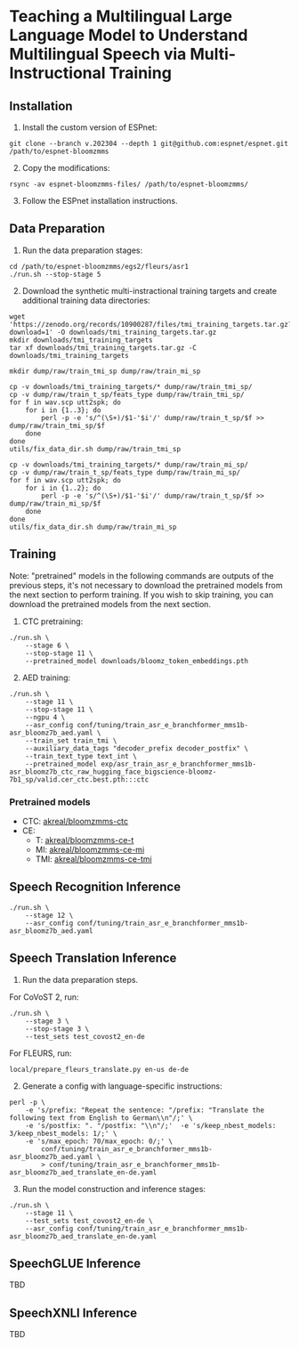 # Teaching a Multilingual Large Language Model to Understand Multilingual Speech via Multi-Instructional Training

## Installation

1. Install the custom version of ESPnet:
```
git clone --branch v.202304 --depth 1 git@github.com:espnet/espnet.git /path/to/espnet-bloomzmms
```
2. Copy the modifications:
```
rsync -av espnet-bloomzmms-files/ /path/to/espnet-bloomzmms/
```
3. Follow the ESPnet installation instructions.

## Data Preparation

1. Run the data preparation stages:
```
cd /path/to/espnet-bloomzmms/egs2/fleurs/asr1
./run.sh --stop-stage 5
```

2. Download the synthetic multi-instractional training targets and create additional training data directories:
```
wget 'https://zenodo.org/records/10900287/files/tmi_training_targets.tar.gz?download=1' -O downloads/tmi_training_targets.tar.gz
mkdir downloads/tmi_training_targets
tar xf downloads/tmi_training_targets.tar.gz -C downloads/tmi_training_targets

mkdir dump/raw/train_tmi_sp dump/raw/train_mi_sp

cp -v downloads/tmi_training_targets/* dump/raw/train_tmi_sp/
cp -v dump/raw/train_t_sp/feats_type dump/raw/train_tmi_sp/
for f in wav.scp utt2spk; do
    for i in {1..3}; do
        perl -p -e 's/^(\S+)/$1-'$i'/' dump/raw/train_t_sp/$f >> dump/raw/train_tmi_sp/$f
    done
done
utils/fix_data_dir.sh dump/raw/train_tmi_sp

cp -v downloads/tmi_training_targets/* dump/raw/train_mi_sp/
cp -v dump/raw/train_t_sp/feats_type dump/raw/train_mi_sp/
for f in wav.scp utt2spk; do
    for i in {1..2}; do
        perl -p -e 's/^(\S+)/$1-'$i'/' dump/raw/train_t_sp/$f >> dump/raw/train_mi_sp/$f
    done
done
utils/fix_data_dir.sh dump/raw/train_mi_sp

```

## Training

Note: "pretrained" models in the following commands are outputs of the previous steps, it's not
necessary to download the pretrained models from the next section to perform training.
If you wish to skip training, you can download the pretrained models from the next section.

1. CTC pretraining:
```
./run.sh \
    --stage 6 \
    --stop-stage 11 \
    --pretrained_model downloads/bloomz_token_embeddings.pth
```

2. AED training:
```
./run.sh \
    --stage 11 \
    --stop-stage 11 \
    --ngpu 4 \
    --asr_config conf/tuning/train_asr_e_branchformer_mms1b-asr_bloomz7b_aed.yaml \
    --train_set train_tmi \
    --auxiliary_data_tags "decoder_prefix decoder_postfix" \
    --train_text_type text_int \
    --pretrained_model exp/asr_train_asr_e_branchformer_mms1b-asr_bloomz7b_ctc_raw_hugging_face_bigscience-bloomz-7b1_sp/valid.cer_ctc.best.pth:::ctc
```

### Pretrained models

- CTC: [akreal/bloomzmms-ctc](https://huggingface.co/akreal/bloomzmms-ctc)
- CE:
  - T: [akreal/bloomzmms-ce-t](https://huggingface.co/akreal/bloomzmms-ce-t)
  - MI: [akreal/bloomzmms-ce-mi](https://huggingface.co/akreal/bloomzmms-ce-mi)
  - TMI: [akreal/bloomzmms-ce-tmi](https://huggingface.co/akreal/bloomzmms-ce-tmi)

## Speech Recognition Inference

```
./run.sh \
    --stage 12 \
    --asr_config conf/tuning/train_asr_e_branchformer_mms1b-asr_bloomz7b_aed.yaml
```

## Speech Translation Inference

1. Run the data preparation steps.

For CoVoST 2, run:
```
./run.sh \
    --stage 3 \
    --stop-stage 3 \
    --test_sets test_covost2_en-de
```

For FLEURS, run:
```
local/prepare_fleurs_translate.py en-us de-de
```

2. Generate a config with language-specific instructions:
```
perl -p \
    -e 's/prefix: "Repeat the sentence: "/prefix: "Translate the following text from English to German\\n"/;' \
    -e 's/postfix: ". "/postfix: "\\n"/;'  -e 's/keep_nbest_models: 3/keep_nbest_models: 1/;' \
    -e 's/max_epoch: 70/max_epoch: 0/;' \
        conf/tuning/train_asr_e_branchformer_mms1b-asr_bloomz7b_aed.yaml \
        > conf/tuning/train_asr_e_branchformer_mms1b-asr_bloomz7b_aed_translate_en-de.yaml
```

3. Run the model construction and inference stages:
```
./run.sh \
    --stage 11 \
    --test_sets test_covost2_en-de \
    --asr_config conf/tuning/train_asr_e_branchformer_mms1b-asr_bloomz7b_aed_translate_en-de.yaml
```

## SpeechGLUE Inference

TBD

## SpeechXNLI Inference

TBD
